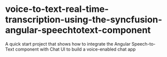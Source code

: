 # voice-to-text-real-time-transcription-using-the-syncfusion-angular-speechtotext-component
A quick start project that shows how to integrate the Angular Speech-to-Text component with Chat UI to build a voice-enabled chat app
